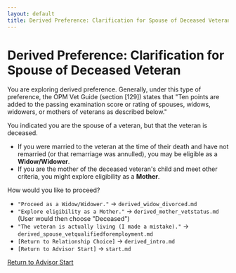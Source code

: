 ```yaml
---
layout: default
title: Derived Preference: Clarification for Spouse of Deceased Veteran
---
```


# Derived Preference: Clarification for Spouse of Deceased Veteran

You are exploring derived preference. Generally, under this type of preference, the OPM Vet Guide (section [129]) states that "Ten points are added to the passing examination score or rating of spouses, widows, widowers, or mothers of veterans as described below."

You indicated you are the spouse of a veteran, but that the veteran is deceased.
* If you were married to the veteran at the time of their death and have not remarried (or that remarriage was annulled), you may be eligible as a **Widow/Widower**.
* If you are the mother of the deceased veteran's child and meet other criteria, you might explore eligibility as a **Mother**.

How would you like to proceed?

* `"Proceed as a Widow/Widower."` -> `derived_widow_divorced.md`
* `"Explore eligibility as a Mother."` -> `derived_mother_vetstatus.md` (User would then choose "Deceased")
* `"The veteran is actually living (I made a mistake)."` -> `derived_spouse_vetqualifiedforemployment.md`
* `[Return to Relationship Choice]` -> `derived_intro.md`
* `[Return to Advisor Start]` -> `start.md`

[Return to Advisor Start](./start.md)
